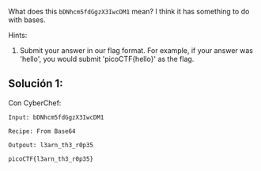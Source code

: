 What does this `bDNhcm5fdGgzX3IwcDM1` mean? I think it has something to do with bases.

Hints: 
1. Submit your answer in our flag format. For example, if your answer was 'hello', you would submit 'picoCTF{hello}' as the flag.

## Solución 1:
Con CyberChef:
```
Input: bDNhcm5fdGgzX3IwcDM1

Recipe: From Base64

Outpout: l3arn_th3_r0p35

picoCTF{l3arn_th3_r0p35}
```